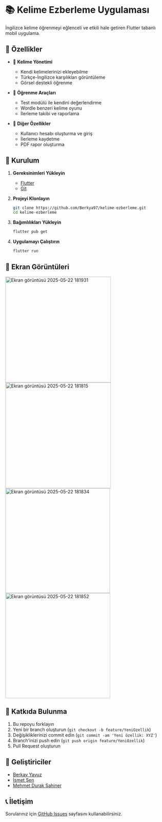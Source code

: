 # 📚 Kelime Ezberleme Uygulaması

İngilizce kelime öğrenmeyi eğlenceli ve etkili hale getiren Flutter tabanlı mobil uygulama.

## 🌟 Özellikler

- 📝 **Kelime Yönetimi**
  - Kendi kelimelerinizi ekleyebilme
  - Türkçe-İngilizce karşılıkları görüntüleme
  - Görsel destekli öğrenme

- 🎯 **Öğrenme Araçları**
  - Test modülü ile kendini değerlendirme
  - Wordle benzeri kelime oyunu
  - İlerleme takibi ve raporlama

- 🔄 **Diğer Özellikler**
  - Kullanıcı hesabı oluşturma ve giriş
  - İlerleme kaydetme
  - PDF rapor oluşturma

## 🚀 Kurulum

1. **Gereksinimleri Yükleyin**
   - [Flutter](https://flutter.dev/docs/get-started/install)
   - [Git](https://git-scm.com/downloads)

2. **Projeyi Klonlayın**
   ```bash
   git clone https://github.com/Berkya97/kelime-ezberleme.git
   cd kelime-ezberleme
   ```

3. **Bağımlılıkları Yükleyin**
   ```bash
   flutter pub get
   ```

4. **Uygulamayı Çalıştırın**
   ```bash
   flutter run
   ```

## 📱 Ekran Görüntüleri
<img width="329" alt="Ekran görüntüsü 2025-05-22 181931" src="https://github.com/user-attachments/assets/48e6a4e2-fdd2-4d97-9956-ab115031ea64" /> <img width="329" alt="Ekran görüntüsü 2025-05-22 181815" src="https://github.com/user-attachments/assets/e3298c14-3103-489e-92f9-9f819b86370a" />
<img width="326" alt="Ekran görüntüsü 2025-05-22 181834" src="https://github.com/user-attachments/assets/d7741ee3-b948-4a73-b129-bd11fc75e1d4" /> <img width="327" alt="Ekran görüntüsü 2025-05-22 181852" src="https://github.com/user-attachments/assets/294bf08b-cd73-4a21-be23-9373e958eb3f" />






## 🤝 Katkıda Bulunma

1. Bu repoyu forklayın
2. Yeni bir branch oluşturun (`git checkout -b feature/YeniOzellik`)
3. Değişikliklerinizi commit edin (`git commit -am 'Yeni özellik: XYZ'`)
4. Branch'inizi push edin (`git push origin feature/YeniOzellik`)
5. Pull Request oluşturun


## 👥 Geliştiriciler

- [Berkay Yavuz](https://github.com/Berkya97)
- [İsmet Şen](https://github.com/ismetse)
- [Mehmet Durak Şahiner](https://github.com/Sahinerprogramming)
  

## 📞 İletişim

Sorularınız için [GitHub Issues](https://github.com/Berkya97/kelime-ezberleme/issues) sayfasını kullanabilirsiniz.
